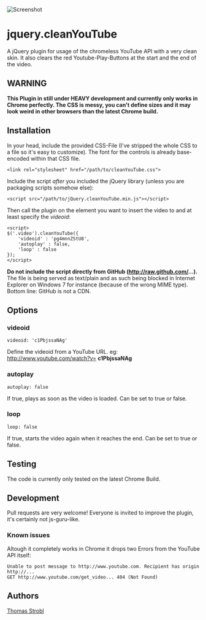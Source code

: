 ![Screenshot](https://raw.github.com/tom2strobl/jQuery.cleanYouTube/master/screenshot.png)

# jquery.cleanYouTube

A jQuery plugin for usage of the chromeless YouTube API with a very clean skin. It also clears the red Youtube-Play-Buttons at the start and the end of the video.

## WARNING

**This Plugin in still under HEAVY development and currently only works in Chrome perfectly. The CSS is messy, you can't define sizes and it may look weird in other browsers than the latest Chrome build.**

## Installation

In your head, include the provided CSS-File (I've stripped the whole CSS to a file so it's easy to customize). The font for the controls is already base-encoded within that CSS file.

    <link rel="stylesheet" href="/path/to/cleanYouTube.css">

Include the script *after* you included the jQuery library (unless you are packaging scripts somehow else):

    <script src="/path/to/jQuery.cleanYouTube.min.js"></script>
    
Then call the plugin on the element you want to insert the video to and at least specify the *videoid*:
    
    <script>
	$('.video').cleanYouTube({
		'videoid' : 'pg4mnnZStU8',
		'autoplay' : false,
    	'loop' : false
	});
	</script>

**Do not include the script directly from GitHub (http://raw.github.com/...).** The file is being served as text/plain and as such being blocked
in Internet Explorer on Windows 7 for instance (because of the wrong MIME type). Bottom line: GitHub is not a CDN.

## Options

### videoid

    videoid: 'c1PbjssaNAg'

Define the videoid from a YouTube URL. eg: http://www.youtube.com/watch?v= **c1PbjssaNAg**

### autoplay

    autoplay: false

If true, plays as soon as the video is loaded. Can be set to true or false.

### loop

    loop: false

If true, starts the video again when it reaches the end. Can be set to true or false.

## Testing

The code is currently only tested on the latest Chrome Build.

## Development

Pull requests are very welcome! Everyone is invited to improve the plugin, it's certainly not js-guru-like.

### Known issues

Altough it completely works in Chrome it drops two Errors from the YouTube API itself:

	Unable to post message to http://www.youtube.com. Recipient has origin http://...
	GET http://www.youtube.com/get_video... 404 (Not Found)

## Authors

[Thomas Strobl](https://github.com/tom2strobl)
